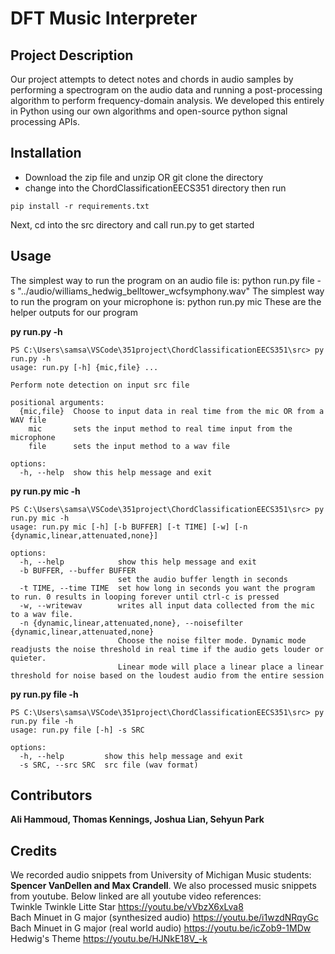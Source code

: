 # DFT Music Interpreter

## Project Description

Our project attempts to detect notes and chords in audio samples by performing a spectrogram on the audio data and running a post-processing algorithm to perform frequency-domain analysis. We developed this entirely in Python using our own algorithms and open-source python signal processing APIs.

## Installation

- Download the zip file and unzip OR git clone the directory
- change into the ChordClassificationEECS351 directory then run
``` console
pip install -r requirements.txt
```
Next, cd into the src directory and call run.py to get started


## Usage
The simplest way to run the program on an audio file is: python run.py file -s "../audio/williams_hedwig_belltower_wcfsymphony.wav"
The simplest way to run the program on your microphone is: python run.py mic
These are the helper outputs for our program

**py run.py -h**
``` console
PS C:\Users\samsa\VSCode\351project\ChordClassificationEECS351\src> py run.py -h
usage: run.py [-h] {mic,file} ...

Perform note detection on input src file

positional arguments:
  {mic,file}  Choose to input data in real time from the mic OR from a WAV file
    mic       sets the input method to real time input from the microphone
    file      sets the input method to a wav file

options:
  -h, --help  show this help message and exit
```
**py run.py mic -h**
``` console
PS C:\Users\samsa\VSCode\351project\ChordClassificationEECS351\src> py run.py mic -h
usage: run.py mic [-h] [-b BUFFER] [-t TIME] [-w] [-n {dynamic,linear,attenuated,none}]

options:
  -h, --help            show this help message and exit
  -b BUFFER, --buffer BUFFER
                        set the audio buffer length in seconds
  -t TIME, --time TIME  set how long in seconds you want the program to run. 0 results in looping forever until ctrl-c is pressed
  -w, --writewav        writes all input data collected from the mic to a wav file.
  -n {dynamic,linear,attenuated,none}, --noisefilter {dynamic,linear,attenuated,none}
                        Choose the noise filter mode. Dynamic mode readjusts the noise threshold in real time if the audio gets louder or quieter. 
                        Linear mode will place a linear place a linear threshold for noise based on the loudest audio from the entire session
```
**py run.py file -h**
``` console
PS C:\Users\samsa\VSCode\351project\ChordClassificationEECS351\src> py run.py file -h
usage: run.py file [-h] -s SRC

options:
  -h, --help         show this help message and exit
  -s SRC, --src SRC  src file (wav format)
```


## Contributors
**Ali Hammoud, Thomas Kennings, Joshua Lian, Sehyun Park**


## Credits
We recorded audio snippets from University of Michigan Music students: **Spencer VanDellen and Max Crandell**. We also processed music snippets from youtube. Below linked are all youtube video references:  
Twinkle Twinkle Litte Star https://youtu.be/vVbzX6xLva8  
Bach Minuet in G major (synthesized audio) https://youtu.be/i1wzdNRqyGc  
Bach Minuet in G major (real world audio) https://youtu.be/icZob9-1MDw  
Hedwig's Theme https://youtu.be/HJNkE18V_-k  

